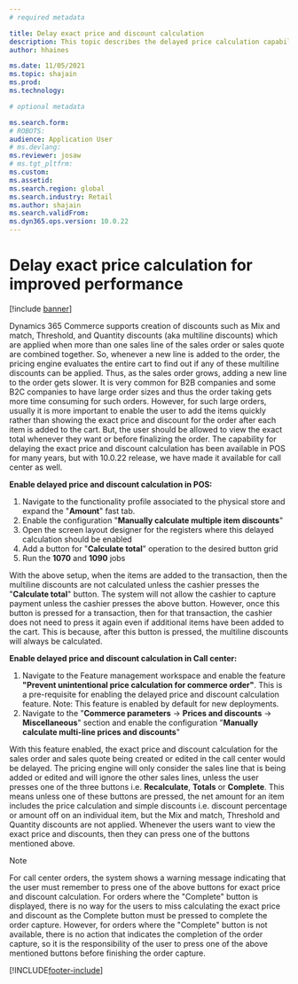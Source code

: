 ```yaml
---
# required metadata

title: Delay exact price and discount calculation
description: This topic describes the delayed price calculation capability in POS and call center.
author: hhaines

ms.date: 11/05/2021
ms.topic: shajain
ms.prod: 
ms.technology: 

# optional metadata

ms.search.form:  
# ROBOTS: 
audience: Application User
# ms.devlang: 
ms.reviewer: josaw
# ms.tgt_pltfrm: 
ms.custom: 
ms.assetid: 
ms.search.region: global
ms.search.industry: Retail
ms.author: shajain
ms.search.validFrom: 
ms.dyn365.ops.version: 10.0.22
---
```


# Delay exact price calculation for improved performance
[!include [banner](includes/banner.md)]

Dynamics 365 Commerce supports creation of discounts such as Mix and match, Threshold, and Quantity discounts (aka multiline discounts) which are applied when more than one sales line of the sales order or sales quote are combined together. So, whenever a new line is added to the order, the pricing engine evaluates the entire cart to find out if any of these multiline discounts can be applied. Thus, as the sales order grows, adding a new line to the order gets slower. It is very common for B2B companies and some B2C companies to have large order sizes and thus the order taking gets more time consuming for such orders. However, for such large orders, usually it is more important to enable the user to add the items quickly rather than showing the exact price and discount for the order after each item is added to the cart. But, the user should be allowed to view the exact total whenever they want or before finalizing the order. The capability for delaying the exact price and discount calculation has been available in POS for many years, but with 10.0.22 release, we have made it available for call center as well.

**Enable delayed price and discount calculation in POS:**
1. Navigate to the functionality profile associated to the physical store and expand the "**Amount**" fast tab.
1. Enable the configuration "**Manually calculate multiple item discounts**"
1. Open the screen layout designer for the registers where this delayed calculation should be enabled
1. Add a button for "**Calculate total**" operation to the desired button grid
1. Run the **1070** and **1090** jobs

With the above setup, when the items are added to the transaction, then the multiline discounts are not calculated unless the cashier presses the "**Calculate total**" button. The system will not allow the cashier to capture payment unless the cashier presses the above button. However, once this button is pressed for a transaction, then for that transaction, the cashier does not need to press it again even if additional items have been added to the cart. This is because, after this button is pressed, the multiline discounts will always be calculated.

**Enable delayed price and discount calculation in Call center:**

1. Navigate to the Feature management workspace and enable the feature **"Prevent unintentional price calculation for commerce order"**. This is a pre-requisite for enabling the delayed price and discount calculation feature. Note: This feature is enabled by default for new deployments.
1. Navigate to the "**Commerce parameters** -> **Prices and discounts** -> **Miscellaneous**" section and enable the configuration "**Manually calculate multi-line prices and discounts**"

With this feature enabled, the exact price and discount calculation for the sales order and sales quote being created or edited in the call center would be delayed. The pricing engine will only consider the sales line that is being added or edited and will ignore the other sales lines, unless the user presses one of the three buttons i.e. **Recalculate**, **Totals** or **Complete**. This means unless one of these buttons are pressed, the net amount for an item includes the price calculation and simple discounts i.e. discount percentage or amount off on an individual item, but the Mix and match, Threshold and Quantity discounts are not applied. Whenever the users want to view the exact price and discounts, then they can press one of the buttons mentioned above. 

> [!NOTE]
> For call center orders, the system shows a warning message indicating that the user must remember to press one of the above buttons for exact price and discount calculation. For orders where the "Complete" button is displayed, there is no way for the users to miss calculating the exact price and discount as the Complete button must be pressed to complete the order capture. However, for orders where the "Complete" button is not available, there is no action that indicates the completion of the order capture, so it is the responsibility of the user to press one of the above mentioned buttons before finishing the order capture.

[!INCLUDE[footer-include](../includes/footer-banner.md)]
